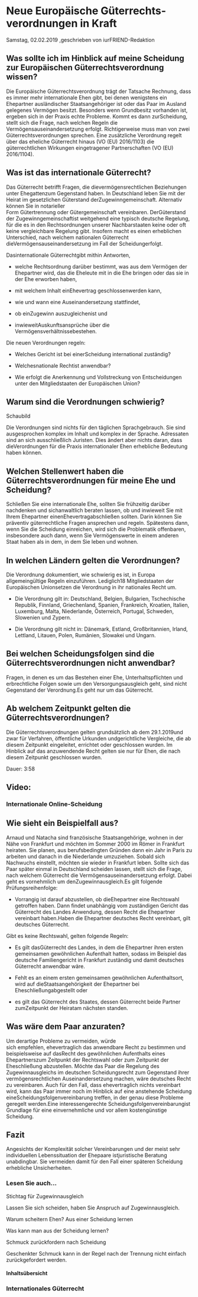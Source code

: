 # Neue Europäische Güterrechts­verordnungen in Kraft

Samstag, 02.02.2019 ,geschrieben von iurFRIEND-Redaktion

## Was sollte ich im Hinblick auf meine Scheidung zur Europäischen Güterrechtsverordnung wissen?

Die Europäische Güterrechtsverordnung trägt der Tatsache Rechnung, dass es immer mehr internationale Ehen gibt, bei denen wenigstens ein Ehepartner ausländischer Staatsangehöriger ist oder das Paar im Ausland gelegenes Vermögen besitzt. Besonders wenn Grundbesitz vorhanden ist, ergeben sich in der Praxis echte Probleme. Kommt es dann zurScheidung, stellt sich die Frage, nach welchen Regeln die Vermögensauseinandersetzung erfolgt. Richtigerweise muss man von zwei Güterrechtsverordnungen sprechen. Eine zusätzliche Verordnung regelt über das eheliche Güterrecht hinaus (VO (EU) 2016/1103) die güterrechtlichen Wirkungen eingetragener Partnerschaften (VO (EU) 2016/1104).

## Was ist das internationale Güterrecht?

Das Güterrecht betrifft Fragen, die dievermögensrechtlichen Beziehungen unter Ehegattenzum Gegenstand haben. In Deutschland leben Sie mit der Heirat im gesetzlichen Güterstand derZugewinngemeinschaft. Alternativ können Sie in notarieller Form Gütertrennung oder Gütergemeinschaft vereinbaren. DerGüterstand der Zugewinngemeinschaftist weitgehend eine typisch deutsche Regelung, für die es in den Rechtsordnungen unserer Nachbarstaaten keine oder oft keine vergleichbare Regelung gibt. Insofern macht es einen erheblichen Unterschied, nach welchem nationalen Güterrecht dieVermögensauseinandersetzung im Fall der Scheidungerfolgt.

Dasinternationale Güterrechtgibt mithin Antworten,

- welche Rechtsordnung darüber bestimmt, was aus dem Vermögen der Ehepartner wird, das die Eheleute mit in die Ehe bringen oder das sie in der Ehe erworben haben,

- mit welchem Inhalt einEhevertrag geschlossenwerden kann,

- wie und wann eine Auseinandersetzung stattfindet,

- ob einZugewinn auszugleichenist und

- inwieweitAuskunftsansprüche über die Vermögensverhältnissebestehen.

Die neuen Verordnungen regeln:

- Welches Gericht ist bei einerScheidung international zuständig?

- Welchesnationale Rechtist anwendbar?

- Wie erfolgt die Anerkennung und Vollstreckung von Entscheidungen unter den Mitgliedstaaten der Europäischen Union?

## Warum sind die Verordnungen schwierig?

Schaubild

Die Verordnungen sind nichts für den täglichen Sprachgebrauch. Sie sind ausgesprochen komplex im Inhalt und komplex in der Sprache. Adressaten sind an sich ausschließlich Juristen. Dies ändert aber nichts daran, dass dieVerordnungen für die Praxis internationaler Ehen erhebliche Bedeutung haben können.

## Welchen Stellenwert haben die Güterrechtsverordnungen für meine Ehe und Scheidung?

Schließen Sie eine internationale Ehe, sollten Sie frühzeitig darüber nachdenken und sichanwaltlich beraten lassen, ob und inwieweit Sie mit Ihrem Ehepartner einenEhevertragabschließen sollten. Darin können Sie präventiv güterrechtliche Fragen ansprechen und regeln. Spätestens dann, wenn Sie die Scheidung einreichen, wird sich die Problematik offenbaren, insbesondere auch dann, wenn Sie Vermögenswerte in einem anderen Staat haben als in dem, in dem Sie leben und wohnen.

## In welchen Ländern gelten die Verordnungen?

Die Verordnung dokumentiert, wie schwierig es ist, in Europa allgemeingültige Regeln einzuführen. Lediglich18 Mitgliedstaaten der Europäischen Unionsetzen die Verordnung in ihr nationales Recht um.

- Die Verordnung gilt in: Deutschland, Belgien, Bulgarien, Tschechische Republik, Finnland, Griechenland, Spanien, Frankreich, Kroatien, Italien, Luxemburg, Malta, Niederlande, Österreich, Portugal, Schweden, Slowenien und Zypern.

- Die Verordnung gilt nicht in: Dänemark, Estland, Großbritannien, Irland, Lettland, Litauen, Polen, Rumänien, Slowakei und Ungarn.

## Bei welchen Scheidungsfolgen sind die Güterrechtsverordnungen nicht anwendbar?

Fragen, in denen es um das Bestehen einer Ehe, Unterhaltspflichten und erbrechtliche Folgen sowie um den Versorgungsausgleich geht, sind nicht Gegenstand der Verordnung.Es geht nur um das Güterrecht.

## Ab welchem Zeitpunkt gelten die Güterrechtsverordnungen?

Die Güterrechtsverordnungen gelten grundsätzlich ab dem 29.1.2019und zwar für Verfahren, öffentliche Urkunden undgerichtliche Vergleiche, die ab diesem Zeitpunkt eingeleitet, errichtet oder geschlossen wurden. Im Hinblick auf das anzuwendende Recht gelten sie nur für Ehen, die nach diesem Zeitpunkt geschlossen wurden.

Dauer: 3:58

## Video:

### Internationale Online-Scheidung

## Wie sieht ein Beispielfall aus?

Arnaud und Natacha sind französische Staatsangehörige, wohnen in der Nähe von Frankfurt und möchten im Sommer 2000 im Römer in Frankfurt heiraten. Sie planen, aus berufsbedingten Gründen dann ein Jahr in Paris zu arbeiten und danach in die Niederlande umzuziehen. Sobald sich Nachwuchs einstellt, möchten sie wieder in Frankfurt leben. Sollte sich das Paar später einmal in Deutschland scheiden lassen, stellt sich die Frage, nach welchem Güterrecht die Vermögensauseinandersetzung erfolgt. Dabei geht es vornehmlich um denZugewinnausgleich.Es gilt folgende Prüfungsreihenfolge:

- Vorrangig ist darauf abzustellen, ob dieEhepartner eine Rechtswahl getroffen haben. Dann findet unabhängig vom zuständigen Gericht das Güterrecht des Landes Anwendung, dessen Recht die Ehepartner vereinbart haben.Haben die Ehepartner deutsches Recht vereinbart, gilt deutsches Güterrecht.

Gibt es keine Rechtswahl, gelten folgende Regeln:

- Es gilt dasGüterrecht des Landes, in dem die Ehepartner ihren ersten gemeinsamen gewöhnlichen Aufenthalt hatten, sodass im Beispiel das deutsche Familiengericht in Frankfurt zuständig und damit deutsches Güterrecht anwendbar wäre.

- Fehlt es an einem ersten gemeinsamen gewöhnlichen Aufenthaltsort, wird auf dieStaatsangehörigkeit der Ehepartner bei Eheschließungabgestellt oder

- es gilt das Güterrecht des Staates, dessen Güterrecht beide Partner zumZeitpunkt der Heiratam nächsten standen.

## Was wäre dem Paar anzuraten?

Um derartige Probleme zu vermeiden, würde sich empfehlen, ehevertraglich das anwendbare Recht zu bestimmen und beispielsweise auf dasRecht des gewöhnlichen Aufenthalts eines Ehepartnerszum Zeitpunkt der Rechtswahl oder zum Zeitpunkt der Eheschließung abzustellen. Möchte das Paar die Regelung des Zugewinnausgleichs im deutschen Scheidungsrecht zum Gegenstand ihrer vermögensrechtlichen Auseinandersetzung machen, wäre deutsches Recht zu vereinbaren. Auch für den Fall, dass ehevertraglich nichts vereinbart wird, kann das Paar immer noch im Hinblick auf eine anstehende Scheidung eineScheidungsfolgenvereinbarung treffen, in der genau diese Probleme geregelt werden.Eine interessengerechte Scheidungsfolgenvereinbarungist Grundlage für eine einvernehmliche und vor allem kostengünstige Scheidung.

## Fazit

Angesichts der Komplexität solcher Vereinbarungen und der meist sehr individuellen Lebenssituation der Ehepaare istjuristische Beratung unabdingbar. Sie vermeiden damit für den Fall einer späteren Scheidung erhebliche Unsicherheiten.

### Lesen Sie auch...

Stichtag für Zugewinnausgleich

Lassen Sie sich scheiden, haben Sie Anspruch auf Zugewinnausgleich.

Warum scheitern Ehen? Aus einer Scheidung lernen

Was kann man aus der Scheidung lernen?

Schmuck zurückfordern nach Scheidung

Geschenkter Schmuck kann in der Regel nach der Trennung nicht einfach zurückgefordert werden.

#### Inhaltsübersicht

### Internationales Güterrecht